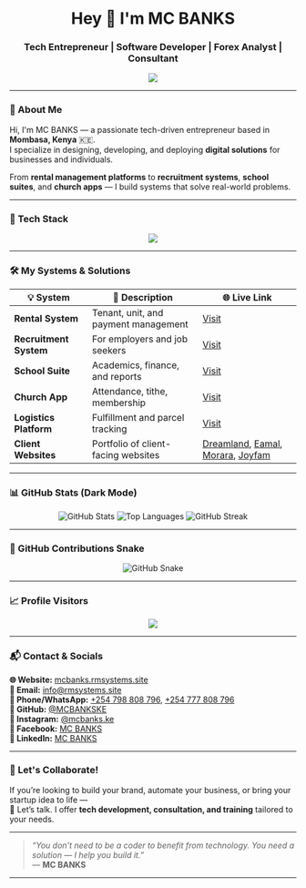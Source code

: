 

<h1 align="center">Hey 👋 I'm MC BANKS</h1>
<h3 align="center">Tech Entrepreneur | Software Developer | Forex Analyst | Consultant</h3>

<p align="center">
  <img src="https://readme-typing-svg.herokuapp.com?font=Fira+Code&size=22&duration=3000&pause=1000&color=00FFF0&center=true&vCenter=true&width=435&lines=Creating+Real+World+Systems.;Empowering+Startups+with+Technology.;Forex+Trader+%7C+Tech+Consultant+%7C+Mentor" />
</p>

---

### 🧠 About Me

Hi, I'm MC BANKS — a passionate tech-driven entrepreneur based in **Mombasa, Kenya** 🇰🇪.  
I specialize in designing, developing, and deploying **digital solutions** for businesses and individuals.

From **rental management platforms** to **recruitment systems**, **school suites**, and **church apps** — I build systems that solve real-world problems.

---

### 🔧 Tech Stack

<p align="center">
  <img src="https://skillicons.dev/icons?i=php,laravel,js,html,css,python,mysql,figma,bootstrap,vscode,github" />
</p>

---

### 🛠️ My Systems & Solutions

| 💡 System | 📝 Description | 🌐 Live Link |
|----------|----------------|--------------|
| **Rental System** | Tenant, unit, and payment management | [Visit](https://test.ukwaju.systems) |
| **Recruitment System** | For employers and job seekers | [Visit](https://mcbanks.rmsystems.site) |
| **School Suite** | Academics, finance, and reports | [Visit](https://school.rmsystems.site) |
| **Church App** | Attendance, tithe, membership | [Visit](https://church.rmsystems.site) |
| **Logistics Platform** | Fulfillment and parcel tracking | [Visit](https://logistics.rmsystems.site) |
| **Client Websites** | Portfolio of client-facing websites | [Dreamland](https://dreamlandmanpower.com), [Eamal](https://eamalsolutions.co.ke), [Morara](https://morara.rmsystems.site), [Joyfam](https://mcbanks.rmsystems.site) |

---

### 📊 GitHub Stats (Dark Mode)

<p align="center">
  <img src="https://github-readme-stats.vercel.app/api?username=MCBANKSKE&show_icons=true&theme=radical" alt="GitHub Stats" />
  <img src="https://github-readme-stats.vercel.app/api/top-langs/?username=MCBANKSKE&layout=compact&theme=radical" alt="Top Languages" />
  <img src="https://streak-stats.demolab.com?user=MCBANKSKE&theme=radical" alt="GitHub Streak" />
</p>

---

### 🐍 GitHub Contributions Snake

<p align="center">
  <img src="https://raw.githubusercontent.com/MCBANKSKE/MCBANKSKE/output/github-contribution-grid-snake-dark.svg" alt="GitHub Snake" />
</p>


---

### 📈 Profile Visitors

<p align="center">
  <img src="https://komarev.com/ghpvc/?username=MCBANKSKE&label=Visitors&color=0e75b6&style=flat" />
</p>

---

### 📬 Contact & Socials

<p align="left">
  <b>🌐 Website:</b> <a href="https://mcbanks.rmsystems.site">mcbanks.rmsystems.site</a><br/>
  <b>📧 Email:</b> <a href="mailto:info@rmsystems.site">info@rmsystems.site</a><br/>
  <b>📱 Phone/WhatsApp:</b> 
    <a href="https://wa.me/254798808796">+254 798 808 796</a>, 
    <a href="https://wa.me/254777808796">+254 777 808 796</a><br/>
  <b>🐙 GitHub:</b> <a href="https://github.com/MCBANKSKE">@MCBANKSKE</a><br/>
  <b>📸 Instagram:</b> <a href="https://instagram.com/mcbanks.ke">@mcbanks.ke</a><br/>
  <b>📘 Facebook:</b> <a href="https://facebook.com/mcbanks.ke">MC BANKS</a><br/>
  <b>💼 LinkedIn:</b> <a href="https://linkedin.com/in/mcbanks">MC BANKS</a>
</p>

---

### 💬 Let's Collaborate!

If you’re looking to build your brand, automate your business, or bring your startup idea to life —  
💬 Let’s talk. I offer **tech development, consultation, and training** tailored to your needs.

---

> _“You don’t need to be a coder to benefit from technology. You need a solution — I help you build it.”_  
> — **MC BANKS**

---

